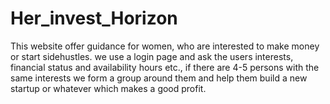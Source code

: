 # Her_invest_Horizon
This website offer guidance for women, who are interested to make money or start sidehustles. we use a login page and ask the users interests, financial status and availability hours etc., if there are 4-5 persons with the same interests we form a group around them and help them build a new startup or whatever which makes a good profit.
